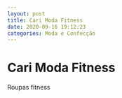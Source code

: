 ```yaml
---
layout: post
title: Cari Moda Fitness
date: 2020-09-16 19:12:23 
categories: Moda e Confecção
---
```


# Cari Moda Fitness

Roupas fitness
